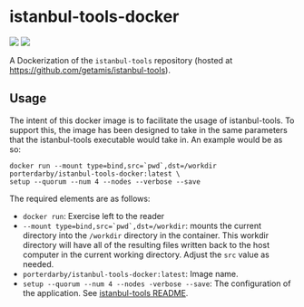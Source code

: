 # istanbul-tools-docker

[![](https://images.microbadger.com/badges/version/porterdarby/istanbul-tools-docker.svg)](https://microbadger.com/images/porterdarby/istanbul-tools-docker "Get your own version badge on microbadger.com") [![](https://images.microbadger.com/badges/image/porterdarby/istanbul-tools-docker.svg)](https://microbadger.com/images/porterdarby/istanbul-tools-docker "Get your own image badge on microbadger.com")

A Dockerization of the `istanbul-tools` repository (hosted at https://github.com/getamis/istanbul-tools).

## Usage
The intent of this docker image is to facilitate the usage of istanbul-tools. To support this, the image has been designed to take in the same parameters that the istanbul-tools executable would take in. An example would be as so:

```
docker run --mount type=bind,src=`pwd`,dst=/workdir porterdarby/istanbul-tools-docker:latest \
setup --quorum --num 4 --nodes --verbose --save
```

The required elements are as follows:

* `docker run`: Exercise left to the reader
* ``--mount type=bind,src=`pwd`,dst=/workdir``: mounts the current directory into the `/workdir` directory in the container. This workdir directory will have all of the resulting files written back to the host computer in the current working directory. Adjust the `src` value as needed.
* `porterdarby/istanbul-tools-docker:latest`: Image name.
* `setup --quorum --num 4 --nodes -verbose --save`: The configuration of the application. See [istanbul-tools README](https://github.com/getamis/istanbul-tools/blob/master/README.md).

